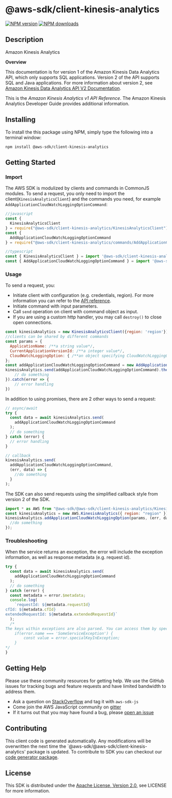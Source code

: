 # @aws-sdk/client-kinesis-analytics

[![NPM version](https://img.shields.io/npm/v/@aws-sdk/client-kinesis-analytics/preview.svg)](https://www.npmjs.com/package/@aws-sdk/client-kinesis-analytics)
[![NPM downloads](https://img.shields.io/npm/dm/@aws-sdk/client-kinesis-analytics.svg)](https://www.npmjs.com/package/@aws-sdk/client-kinesis-analytics)

## Description

<fullname>Amazon Kinesis Analytics</fullname> <p> <b>Overview</b> </p> <note> <p>This documentation is for version 1 of the Amazon Kinesis Data Analytics API, which only supports SQL applications. Version 2 of the API supports SQL and Java applications. For more information about version 2, see <a href="/kinesisanalytics/latest/apiv2/Welcome.html">Amazon Kinesis Data Analytics API V2 Documentation</a>.</p> </note> <p>This is the <i>Amazon Kinesis Analytics v1 API Reference</i>. The Amazon Kinesis Analytics Developer Guide provides additional information. </p>

## Installing

To install the this package using NPM, simply type the following into a terminal window:

```
npm install @aws-sdk/client-kinesis-analytics
```

## Getting Started

### Import

The AWS SDK is modulized by clients and commands in CommonJS modules. To send a request, you only need to import the client(`KinesisAnalyticsClient`) and the commands you need, for example `AddApplicationCloudWatchLoggingOptionCommand`:

```javascript
//javascript
const {
  KinesisAnalyticsClient
} = require("@aws-sdk/client-kinesis-analytics/KinesisAnalyticsClient");
const {
  AddApplicationCloudWatchLoggingOptionCommand
} = require("@aws-sdk/client-kinesis-analytics/commands/AddApplicationCloudWatchLoggingOptionCommand");
```

```javascript
//typescript
const { KinesisAnalyticsClient } = import '@aws-sdk/client-kinesis-analytics/KinesisAnalyticsClient';
const { AddApplicationCloudWatchLoggingOptionCommand } = import '@aws-sdk/client-kinesis-analytics/commands/AddApplicationCloudWatchLoggingOptionCommand';
```

### Usage

To send a request, you:

- Initiate client with configuration (e.g. credentials, region). For more information you can refer to the [API reference][].
- Initiate command with input parameters.
- Call `send` operation on client with command object as input.
- If you are using a custom http handler, you may call `destroy()` to close open connections.

```javascript
const kinesisAnalytics = new KinesisAnalyticsClient({region: 'region'});
//clients can be shared by different commands
const params = {
  ApplicationName: /**a string value*/,
  CurrentApplicationVersionId: /**a integer value*/,
  CloudWatchLoggingOption: { /**an object specifying CloudWatchLoggingOption*/ },
};
const addApplicationCloudWatchLoggingOptionCommand = new AddApplicationCloudWatchLoggingOptionCommand(params);
kinesisAnalytics.send(addApplicationCloudWatchLoggingOptionCommand).then(data => {
    // do something
}).catch(error => {
    // error handling
})
```

In addition to using promises, there are 2 other ways to send a request:

```javascript
// async/await
try {
  const data = await kinesisAnalytics.send(
    addApplicationCloudWatchLoggingOptionCommand
  );
  // do something
} catch (error) {
  // error handling
}
```

```javascript
// callback
kinesisAnalytics.send(
  addApplicationCloudWatchLoggingOptionCommand,
  (err, data) => {
    //do something
  }
);
```

The SDK can also send requests using the simplified callback style from version 2 of the SDK.

```javascript
import * as AWS from "@aws-sdk/@aws-sdk/client-kinesis-analytics/KinesisAnalytics";
const kinesisAnalytics = new AWS.KinesisAnalytics({ region: "region" });
kinesisAnalytics.addApplicationCloudWatchLoggingOption(params, (err, data) => {
  //do something
});
```

### Troubleshooting

When the service returns an exception, the error will include the exception information, as well as response metadata (e.g. request id).

```javascript
try {
  const data = await kinesisAnalytics.send(
    addApplicationCloudWatchLoggingOptionCommand
  );
  // do something
} catch (error) {
  const metadata = error.$metadata;
  console.log(
    `requestId: ${metadata.requestId}
cfId: ${metadata.cfId}
extendedRequestId: ${metadata.extendedRequestId}`
  );
  /*
The keys within exceptions are also parsed. You can access them by specifying exception names:
    if(error.name === 'SomeServiceException') {
        const value = error.specialKeyInException;
    }
*/
}
```

## Getting Help

Please use these community resources for getting help. We use the GitHub issues for tracking bugs and feature requests and have limited bandwidth to address them.

- Ask a question on [StackOverflow](https://stackoverflow.com/questions/tagged/aws-sdk-js) and tag it with `aws-sdk-js`
- Come join the AWS JavaScript community on [gitter](https://gitter.im/aws/aws-sdk-js-v3)
- If it turns out that you may have found a bug, please [open an issue](https://github.com/aws/aws-sdk-js-v3/issues)

## Contributing

This client code is generated automatically. Any modifications will be overwritten the next time the `@aws-sdk/@aws-sdk/client-kinesis-analytics' package is updated. To contribute to SDK you can checkout our [code generator package][].

## License

This SDK is distributed under the
[Apache License, Version 2.0](http://www.apache.org/licenses/LICENSE-2.0),
see LICENSE for more information.

[code generator package]: https://github.com/aws/aws-sdk-js-v3/tree/master/packages/service-types-generator
[api reference]: https://docs.aws.amazon.com/AWSJavaScriptSDK/latest/
